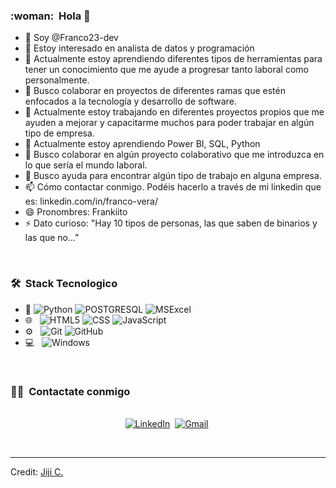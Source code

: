 <h3> :woman: &nbsp;Hola 👋 </h3>

 - 👋 Soy @Franco23-dev
 - 👀 Estoy interesado en analista de datos y programación
 - 🌱 Actualmente estoy aprendiendo diferentes tipos de herramientas para tener un conocimiento que me ayude a progresar tanto laboral como personalmente.
 - 💞️ Busco colaborar en proyectos de diferentes ramas que estén enfocados a la tecnología y desarrollo de software.
 - 🔭 Actualmente estoy trabajando en diferentes proyectos propios que me ayuden a mejorar y capacitarme muchos para poder trabajar en algún tipo de empresa.
 - 🌱 Actualmente estoy aprendiendo Power BI, SQL, Python
 - 👯 Busco colaborar en algún proyecto colaborativo que me introduzca en lo que sería el mundo laboral.
 - 🤔 Busco ayuda para encontrar algún tipo de trabajo en alguna empresa.
 - 📫 Cómo contactar conmigo. Podéis hacerlo a través de mi linkedin que es: linkedin.com/in/franco-vera/
 - 😄 Pronombres: Frankiito
 - ⚡ Dato curioso: "Hay 10 tipos de personas, las que saben de binarios y las que no..."

<br/>

<h3> 🛠 &nbsp;Stack Tecnologico</h3>

- :space_invader:
  ![Python](https://img.shields.io/badge/Python-14354C?style=for-the-badge&logo=python&logoColor=white)
  ![POSTGRESQL](https://img.shields.io/badge/PostgreSQL-316192?style=for-the-badge&logo=postgresql&logoColor=white) 
  ![MSExcel](https://img.shields.io/badge/Microsoft_Excel-217346?style=for-the-badge&logo=microsoft-excel&logoColor=white) 
- 🌐 &nbsp;
  ![HTML5](https://img.shields.io/badge/HTML5-E34F26?style=for-the-badge&logo=html5&logoColor=white)
  ![CSS](https://img.shields.io/badge/CSS-239120?&style=for-the-badge&logo=css3&logoColor=white)
  ![JavaScript](https://img.shields.io/badge/JavaScript-323330?style=for-the-badge&logo=javascript&logoColor=F7DF1E)
- ⚙️ &nbsp;
  ![Git](https://img.shields.io/badge/Git-F05032?style=for-the-badge&logo=git&logoColor=white)
  ![GitHub](https://img.shields.io/badge/GitHub-100000?style=for-the-badge&logo=github&logoColor=white)
- 💻 &nbsp;
  ![Windows](https://img.shields.io/badge/Windows-0078D6?style=for-the-badge&logo=windows&logoColor=white)


<br/>


<h3> 🤝🏻 &nbsp;Contactate conmigo </h3> 

<p align="center">
<br>
<a href="https://www.linkedin.com/in/franco-vera/"><img src="https://img.shields.io/badge/linkedin-%230077B5.svg?&style=for-the-badge&logo=linkedin&logoColor=white" alt="LinkedIn" /></a>&nbsp;
<a href="mailto:fjdvera.20@gmail.com?subject=Hola%20Jiji"><img src="https://img.shields.io/badge/gmail-%23D14836.svg?&style=for-the-badge&logo=gmail&logoColor=white" alt="Gmail"/></a>&nbsp;
</p>

<br/> 

-----
Credit: [Jiji C.](https://github.com/DataOnATangent)

